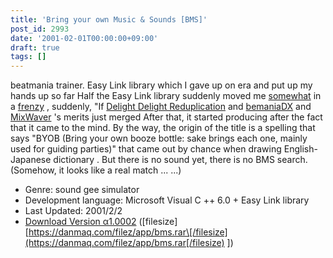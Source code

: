 ```yaml
---
title: 'Bring your own Music & Sounds [BMS]'
post_id: 2993
date: '2001-02-01T00:00:00+09:00'
draft: true
tags: []
---
```


beatmania trainer. Easy Link library which I gave up on era and put up my hands up so far Half the Easy Link library suddenly moved me [somewhat](http://bemaniadx.s3.xrea.com/) in a [frenzy](http://mixwaver.s18.xrea.com/) , suddenly, "If [Delight Delight Reduplication](http://homepage1.nifty.com/nickle/) and [bemaniaDX](http://bemaniadx.s3.xrea.com/) and [MixWaver](http://mixwaver.s18.xrea.com/) 's merits just merged After that, it started producing after the fact that it came to the mind. By the way, the origin of the title is a spelling that says "BYOB (Bring your own booze bottle: sake brings each one, mainly used for guiding parties)" that came out by chance when drawing English-Japanese dictionary . But there is no sound yet, there is no BMS search. (Somehow, it looks like a real match ... ...)

*   Genre: sound gee simulator
*   Development language: Microsoft Visual C ++ 6.0 + Easy Link library
*   Last Updated: 2001/2/2
*   [Download Version α1.0002](https://danmaq.com/filez/app/bms.rar) (\[filesize\] [https://danmaq.com/filez/app/bms.rar\[/filesize](https://danmaq.com/filez/app/bms.rar[/filesize) \])
